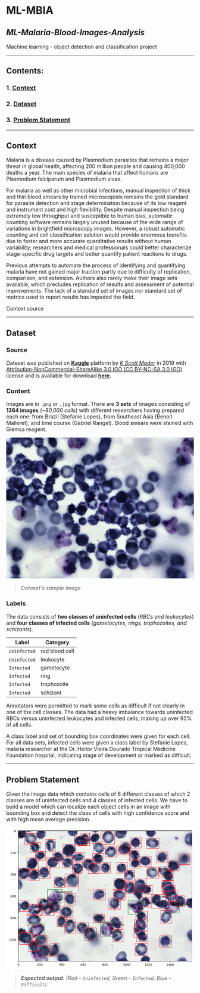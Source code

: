 # ML-MBIA

## *ML-Malaria-Blood-Images-Analysis*

Machine learning - object detection and classification project

---

## **Contents:**

### 1. [Context](#context)

### 2. [Dataset](#dataset)

### 3. [Problem Statement](#problem-statement)

---

## **Context**

Malaria is a disease caused by Plasmodium parasites that remains a major threat in global health, affecting 200 million people and causing 400,000 deaths a year. The main species of malaria that affect humans are Plasmodium falciparum and Plasmodium vivax.

For malaria as well as other microbial infections, manual inspection of thick and thin blood smears by trained microscopists remains the gold standard for parasite detection and stage determination because of its low reagent and instrument cost and high flexibility. Despite manual inspection being extremely low throughput and susceptible to human bias, automatic counting software remains largely unused because of the wide range of variations in brightfield microscopy images. However, a robust automatic counting and cell classification solution would provide enormous benefits due to faster and more accurate quantitative results without human variability; researchers and medical professionals could better characterize stage-specific drug targets and better quantify patient reactions to drugs.

Previous attempts to automate the process of identifying and quantifying malaria have not gained major traction partly due to difficulty of replication, comparison, and extension. Authors also rarely make their image sets available, which precludes replication of results and assessment of potential improvements. The lack of a standard set of images nor standard set of metrics used to report results has impeded the field.

Context source

---

## **Dataset**

### **Source**

Dateset was published on [**Kaggle**](https://www.kaggle.com/datasets/kmader/malaria-bounding-boxes) platform by [*K Scott Mader*](https://www.kaggle.com/kmader) in 2019 with [Attribution-NonCommercial-ShareAlike 3.0 IGO (CC BY-NC-SA 3.0 IGO)](https://creativecommons.org/licenses/by-nc-sa/3.0/igo/) license and is available for download [**here**](https://www.kaggle.com/datasets/kmader/malaria-bounding-boxes/download?datasetVersionNumber=1).

### **Content**

Images are in `.png` or `.jpg` format. There are **3 sets** of images consisting of **1364 images** (*~80,000 cells*) with different researchers having prepared each one: from Brazil (Stefanie Lopes), from Southeast Asia (Benoit Malleret), and time course (Gabriel Rangel). Blood smears were stained with Giemsa reagent.

![dataset-sample-image](assets/readme-dataset-sample-image.png)

> *Dataset's sample image*

### **Labels**

The data consists of **two classes of uninfected cells** (*RBCs and leukocytes*) and **four classes of infected cells** (*gametocytes, rings, trophozoites, and schizonts*).

|   **Label**   |  **Category**  |
|---------------|----------------|
|`Uninfected`   | red blood cell |
|`Uninfected`   | leukocyte      |
|`Infected`     | gametocyte     |
|`Infected`     | ring           |
|`Infected`     | trophozoite    |
|`Infected`     | schizont       |

Annotators were permitted to mark some cells as difficult if not clearly in one of the cell classes. The data had a heavy imbalance towards uninfected RBCs versus uninfected leukocytes and infected cells, making up over 95% of all cells.

A class label and set of bounding box coordinates were given for each cell. For all data sets, infected cells were given a class label by Stefanie Lopes, malaria researcher at the Dr. Heitor Vieira Dourado Tropical Medicine Foundation hospital, indicating stage of development or marked as difficult.

---

## **Problem Statement**

Given the image data which contains cells of 6 different classes of which 2 classes are of uninfected cells and 4 classes of infected cells. We have to build a model which can localize each object cells in an image with bounding box and detect the class of cells with high confidence score and with high mean average precision.

![dataset-sample-desc-image](./assets/readme-dataset-sample-desc-image.png)

> ***Expected output**:
> (Red - `Uninfected`, Green - `Infected`, Blue - `Difficult`)*
